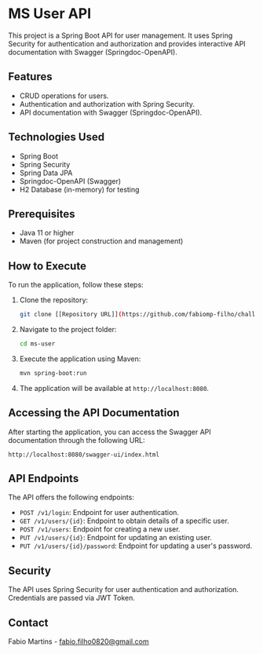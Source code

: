 
# MS User API

This project is a Spring Boot API for user management. It uses Spring Security for authentication and authorization and provides interactive API documentation with Swagger (Springdoc-OpenAPI).

## Features

- CRUD operations for users.
- Authentication and authorization with Spring Security.
- API documentation with Swagger (Springdoc-OpenAPI).

## Technologies Used

- Spring Boot
- Spring Security
- Spring Data JPA
- Springdoc-OpenAPI (Swagger)
- H2 Database (in-memory) for testing

## Prerequisites

- Java 11 or higher
- Maven (for project construction and management)

## How to Execute

To run the application, follow these steps:

1. Clone the repository:

   ```bash
   git clone [[Repository URL]](https://github.com/fabiomp-filho/challenge-03-fabio-martins.git)
   ```

2. Navigate to the project folder:

   ```bash
   cd ms-user
   ```

3. Execute the application using Maven:

   ```bash
   mvn spring-boot:run
   ```

4. The application will be available at `http://localhost:8080`.

## Accessing the API Documentation

After starting the application, you can access the Swagger API documentation through the following URL:

```
http://localhost:8080/swagger-ui/index.html
```

## API Endpoints

The API offers the following endpoints:

- `POST /v1/login`: Endpoint for user authentication.
- `GET /v1/users/{id}`: Endpoint to obtain details of a specific user.
- `POST /v1/users`: Endpoint for creating a new user.
- `PUT /v1/users/{id}`: Endpoint for updating an existing user.
- `PUT /v1/users/{id}/password`: Endpoint for updating a user's password.

## Security

The API uses Spring Security for user authentication and authorization. Credentials are passed via JWT Token.

## Contact

Fabio Martins - fabio.filho0820@gmail.com
